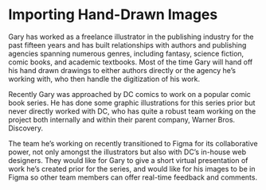 # Importing Hand-Drawn Images
Gary has worked as a freelance illustrator in the publishing industry for the past fifteen years and has built relationships with authors and publishing agencies spanning numerous genres, including fantasy, science fiction, comic books, and academic textbooks. Most of the time Gary will hand off his hand drawn drawings to either authors directly or the agency he’s working with, who then handle the digitization of his work.

Recently Gary was approached by DC comics to work on a popular comic book series. He has done some graphic illustrations for this series prior but never directly worked with DC, who has quite a robust team working on the project both internally and within their parent company, Warner Bros. Discovery. 

The team he’s working on recently transitioned to Figma for its collaborative power, not only amongst the illustrators but also with DC’s in-house web designers. They would like for Gary to give a short virtual presentation of work he’s created prior for the series, and would like for his images to be in Figma so other team members can offer real-time feedback and comments.

